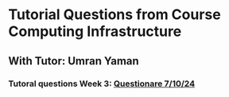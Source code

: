 # Tutorial Questions from Course Computing Infrastructure

## With Tutor: Umran Yaman

### Tutoral questions Week 3: [Questionare 7/10/24](/APR24_SWE4202-Computing%20Infrastructure/Tutorial%20Questions%207-9-24.md)
